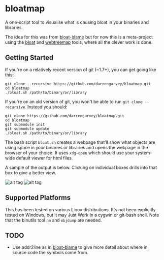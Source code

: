 bloatmap
========

A one-script tool to visualise what is causing bloat in your binaries and
libraries.

The idea for this was from [bloat-blame](https://github.com/wmanley/bloat-blame)
but for now this is a meta-project using the [bloat](https://github.com/martine/bloat)
and [webtreemap](https://github.com/martine/webtreemap) tools, where all the
clever work is done.

Getting Started
---------------

If you're on a relatively recent version of git (~1.7+), you can get going
like this:

    git clone --recursive https://github.com/darrengarvey/bloatmap.git
    cd bloatmap
    ./bloat.sh /path/to/binary/or/library

If you're on an old version of git, you won't be able to run
`git clone --recursive`. Instead you should:

    git clone https://github.com/darrengarvey/bloatmap.git
    cd bloatmap
    git submodule init
    git submodule update
    ./bloat.sh /path/to/binary/or/library

The bash script `bloat.sh` creates a webpage that'll show what objects are
using space in your binaries or libraries and opens the webpage in the
browser of your choice. It uses `xdg-open` which should use your system-wide
default viewer for html files.

A sample of the output is below. Clicking on individual boxes drills into
that box to give a better view.

![alt tag](https://raw.github.com/darrengarvey/bloatmap/master/example/images/boost_date_time_1_49_0.png)
![alt tag](https://raw.github.com/darrengarvey/bloatmap/master/example/images/boost_regex_1_49_0.png)

Supported Platforms
-------------------

This has been tested on various Linux distributions. It's not been explicitly
tested on Windows, but it may Just Work in a cygwin or git-bash shell. Note
that the binutils tool `nm` and `objdump` are needed.

TODO
----

- Use addr2line as in [bloat-blame](https://github.com/wmanley/bloat-blame) to
  give more detail about where in source code the symbols come from.

